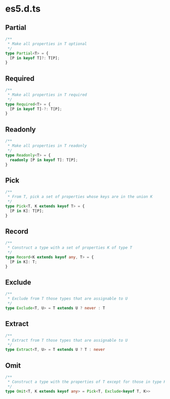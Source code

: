 # es5.d.ts

## Partial
```ts
/**
 * Make all properties in T optional
 */
type Partial<T> = {
  [P in keyof T]?: T[P];
}
```

## Required
```ts
/**
 * Make all properties in T required
 */
type Required<T> = {
  [P in keyof T]-?: T[P];
}
```

## Readonly
```ts
/**
 * Make all properties in T readonly
 */
type Readonly<T> = {
  readonly [P in keyof T]: T[P];
}
```
## Pick

```ts
/**
 * From T, pick a set of properties whose keys are in the union K
 */
type Pick<T, K extends keyof T> = {
  [P in K]: T[P];
}
```

## Record
```ts
/**
 * Construct a type with a set of properties K of type T
 */
type Record<K extends keyof any, T> = {
  [P in K]: T;
}
```
## Exclude
```ts
/**
 * Exclude from T those types that are assignable to U
 */
type Exclude<T, U> = T extends U ? never : T
```

## Extract
```ts
/**
 * Extract from T those types that are assignable to U
 */
type Extract<T, U> = T extends U ? T : never
```

## Omit
```ts
/**
 * Construct a type with the properties of T except for those in type K.
 */
type Omit<T, K extends keyof any> = Pick<T, Exclude<keyof T, K>>
```

